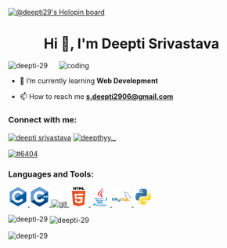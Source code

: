 [![@deepti29's Holopin board](https://holopin.me/deepti29)](https://holopin.io/@deepti29)
<h1 align="center">Hi 👋, I'm Deepti Srivastava</h1>
<img align="right" alt="coding" width="400" src="https://i.pinimg.com/originals/34/fb/b9/34fbb9aa7bfeb8df98412067d64c2029.gif"
<p align="left"> <img src="https://komarev.com/ghpvc/?username=deepti-29&label=Profile%20views&color=0e75b6&style=flat" alt="deepti-29" /> </p>

- 🌱 I’m currently learning **Web Development**

- 📫 How to reach me **s.deepti2906@gmail.com**

<h3 align="left">Connect with me:</h3>
<p align="left">
<a href="https://linkedin.com/in/deepti srivastava" target="blank"><img align="center" src="https://raw.githubusercontent.com/rahuldkjain/github-profile-readme-generator/master/src/images/icons/Social/linked-in-alt.svg" alt="deepti srivastava" height="30" width="40" /></a>
<a href="https://instagram.com/deepthyy._" target="blank"><img align="center" src="https://raw.githubusercontent.com/rahuldkjain/github-profile-readme-generator/master/src/images/icons/Social/instagram.svg" alt="deepthyy._" height="30" width="40" /></a>

<a href="https://discord.gg/#6404" target="blank"><img align="center" src="https://raw.githubusercontent.com/rahuldkjain/github-profile-readme-generator/master/src/images/icons/Social/discord.svg" alt="#6404" height="30" width="40" /></a>
</p>

<h3 align="left">Languages and Tools:</h3>
<p align="left"> <a href="https://www.cprogramming.com/" target="_blank" rel="noreferrer"> <img src="https://raw.githubusercontent.com/devicons/devicon/master/icons/c/c-original.svg" alt="c" width="40" height="40"/> </a> <a href="https://www.w3schools.com/cpp/" target="_blank" rel="noreferrer"> <img src="https://raw.githubusercontent.com/devicons/devicon/master/icons/cplusplus/cplusplus-original.svg" alt="cplusplus" width="40" height="40"/> </a> <a href="https://git-scm.com/" target="_blank" rel="noreferrer"> <img src="https://www.vectorlogo.zone/logos/git-scm/git-scm-icon.svg" alt="git" width="40" height="40"/> </a> <a href="https://www.w3.org/html/" target="_blank" rel="noreferrer"> <img src="https://raw.githubusercontent.com/devicons/devicon/master/icons/html5/html5-original-wordmark.svg" alt="html5" width="40" height="40"/> </a> <a href="https://www.java.com" target="_blank" rel="noreferrer"> <img src="https://raw.githubusercontent.com/devicons/devicon/master/icons/java/java-original.svg" alt="java" width="40" height="40"/> </a> <a href="https://www.mysql.com/" target="_blank" rel="noreferrer"> <img src="https://raw.githubusercontent.com/devicons/devicon/master/icons/mysql/mysql-original-wordmark.svg" alt="mysql" width="40" height="40"/> </a> <a href="https://www.python.org" target="_blank" rel="noreferrer"> <img src="https://raw.githubusercontent.com/devicons/devicon/master/icons/python/python-original.svg" alt="python" width="40" height="40"/> </a> </p>

<p style="background-colour:black;"><img align="left" src="https://github-readme-stats.vercel.app/api/top-langs?username=deepti-29&show_icons=true&locale=en&layout=compact" alt="deepti-29" /></p>

<p style="background-colour:black;">&nbsp;<img align="center" src="https://github-readme-stats.vercel.app/api?username=deepti-29&show_icons=true&locale=en" alt="deepti-29" /></p>

<p style="background-colour:black;"><img align="center" src="https://github-readme-streak-stats.herokuapp.com/?user=deepti-29&" alt="deepti-29" /></p>
